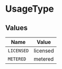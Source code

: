 # UsageType


## Values

| Name       | Value      |
| ---------- | ---------- |
| `LICENSED` | licensed   |
| `METERED`  | metered    |